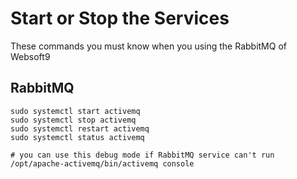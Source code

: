 # Start or Stop the Services

These commands you must know when you using the RabbitMQ of Websoft9

## RabbitMQ

```shell
sudo systemctl start activemq
sudo systemctl stop activemq
sudo systemctl restart activemq
sudo systemctl status activemq

# you can use this debug mode if RabbitMQ service can't run
/opt/apache-activemq/bin/activemq console
```